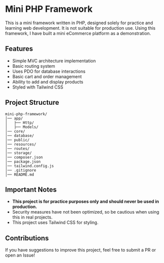 # Mini PHP Framework

This is a mini framework written in PHP, designed solely for practice and learning web development. It is not suitable for production use. Using this framework, I have built a mini eCommerce platform as a demonstration.

## Features

- Simple MVC architecture implementation
- Basic routing system
- Uses PDO for database interactions
- Basic cart and order management
- Ability to add and display products
- Styled with Tailwind CSS

## Project Structure

```
mini-php-framework/
│── app/
│   ├── Http/
│   ├── Models/
│── core/
│── database/
│── public/
│── resources/
│── routes/
│── storage/
│── composer.json
│── package.json
│── tailwind.config.js
│── .gitignore
│── README.md
```

## Important Notes

- **This project is for practice purposes only and should never be used in production.**
- Security measures have not been optimized, so be cautious when using this in real projects.
- This project uses Tailwind CSS for styling.

## Contributions

If you have suggestions to improve this project, feel free to submit a PR or open an Issue!

